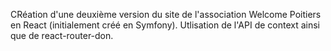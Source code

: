 CRéation d'une deuxième version du site de l'association Welcome Poitiers en React (initialement créé en Symfony). Utlisation de l'API de context ainsi que de react-router-don.
